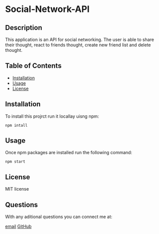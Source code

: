 # Social-Network-API

## Description
This application is an API for social networking. The user is able to share their thought, react to friends thought, create new friend list and delete thought. 

## Table of Contents
- [Installation](#installation)
- [Usage](#usage)
- [License](#license)

## Installation

To install this projrct run it locallay uisng npm: 

    npm intall

## Usage

Once npm packages are installed run the following command: 

    npm start

## License 

MIT license

## Questions
With any aditional questions you can connect me at:

[email](lilicikau95@gmail.com)
[GitHub](https://github.com/liliaungurean)

